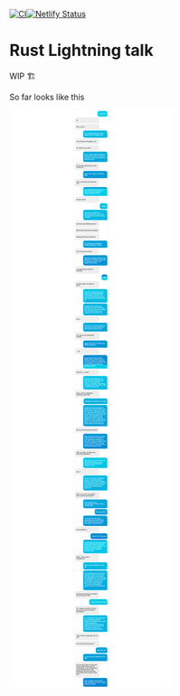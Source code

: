 [![CI](https://github.com/redbadger/rusty-azure/actions/workflows/ci.yml/badge.svg)](https://github.com/redbadger/rusty-azure/actions/workflows/ci.yml)[![Netlify Status](https://api.netlify.com/api/v1/badges/5a6386ff-6f42-4281-8b20-ec3ec88147f5/deploy-status)](https://app.netlify.com/sites/extending-azure-sdk-for-rust/deploys)

# Rust Lightning talk

WIP 🏗

So far looks like this

![chat](./docs/screen-capture.png)
